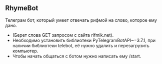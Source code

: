 ## RhymeBot
Телеграм бот, который умеет отвечать рифмой на слово, которое ему дано.
* (Берет слова GET запросом с сайта rifmik.net). 
* Необходимо установить библиотеки PyTelegramBotAPI~=3.7.1, при наличии библиотеки telebot, её нужно удалить и перезагрузить компьютер.
* Чтобы начать общаться с ботом нужно написать ему /start.